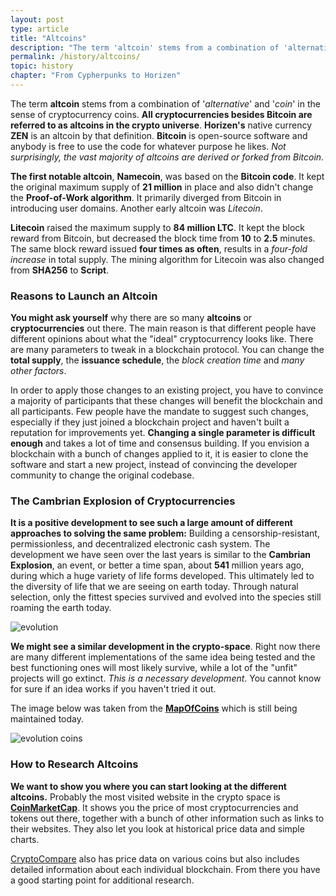 ```yaml
---
layout: post
type: article
title: "Altcoins"
description: "The term 'altcoin' stems from a combination of 'alternative' and 'coin' in cryptocurrency. All cryptocurrencies besides Bitcoin are referred to as altcoins."
permalink: /history/altcoins/
topic: history
chapter: "From Cypherpunks to Horizen"
---
```


The term **altcoin** stems from a combination of '_alternative_' and '_coin_' in the sense of cryptocurrency coins. **All cryptocurrencies besides Bitcoin are referred to as altcoins in the crypto universe**. **Horizen's** native currency **ZEN** is an altcoin by that definition. **Bitcoin** is open-source software and anybody is free to use the code for whatever purpose he likes. _Not surprisingly, the vast majority of altcoins are derived or forked from Bitcoin_.

**The first notable altcoin**, **Namecoin**, was based on the **Bitcoin code**. It kept the original maximum supply of **21 million** in place and also didn't change the **Proof-of-Work algorithm**. It primarily diverged from Bitcoin in introducing user domains. Another early altcoin was _Litecoin_.

**Litecoin** raised the maximum supply to **84 million LTC**. It kept the block reward from Bitcoin, but decreased the block time from **10** to **2.5** minutes. The same block reward issued **four times as often**, results in a _four-fold increase_ in total supply. The mining algorithm for Litecoin was also changed from **SHA256** to **Script**.

### Reasons to Launch an Altcoin

**You might ask yourself** why there are so many **altcoins** or **cryptocurrencies** out there. The main reason is that different people have different opinions about what the "ideal" cryptocurrency looks like. There are many parameters to tweak in a blockchain protocol. You can change the **total supply**, the **issuance schedule**, the _block creation time_ and _many other factors_.

In order to apply those changes to an existing project, you have to convince a majority of participants that these changes will benefit the blockchain and all participants. Few people have the mandate to suggest such changes, especially if they just joined a blockchain project and haven't built a reputation for improvements yet. **Changing a single parameter is difficult enough** and takes a lot of time and consensus building. If you envision a blockchain with a bunch of changes applied to it, it is easier to clone the software and start a new project, instead of convincing the developer community to change the original codebase.

### The Cambrian Explosion of Cryptocurrencies

**It is a positive development to see such a large amount of different approaches to solving the same problem:** Building a censorship-resistant, permissionless, and decentralized electronic cash system. The development we have seen over the last years is similar to the **Cambrian Explosion**, an event, or better a time span, about **541** million years ago, during which a huge variety of life forms developed. This ultimately led to the diversity of life that we are seeing on earth today. Through natural selection, only the fittest species survived and evolved into the species still roaming the earth today.

![evolution](/assets/post_files/history/altcoins/HA1.3.1_evolution.png)

**We might see a similar development in the crypto-space**. Right now there are many different implementations of the same idea being tested and the best functioning ones will most likely survive, while a lot of the "unfit" projects will go extinct. _This is a necessary development_. You cannot know for sure if an idea works if you haven't tried it out.

The image below was taken from the [**MapOfCoins**](https://mapofcoins.com/bitcoin) which is still being maintained today.

![evolution coins](/assets/post_files/history/altcoins/HA1.3.2_evolution_coins.png)

### How to Research Altcoins

**We want to show you where you can start looking at the different altcoins.** Probably the most visited website in the crypto space is [**CoinMarketCap**](https://coinmarketcap.com/). It shows you the price of most cryptocurrencies and tokens out there, together with a bunch of other information such as links to their websites. They also let you look at historical price data and simple charts.

[CryptoCompare](https://www.cryptocompare.com/) also has price data on various coins but also includes detailed information about each individual blockchain. From there you have a good starting point for additional research.
